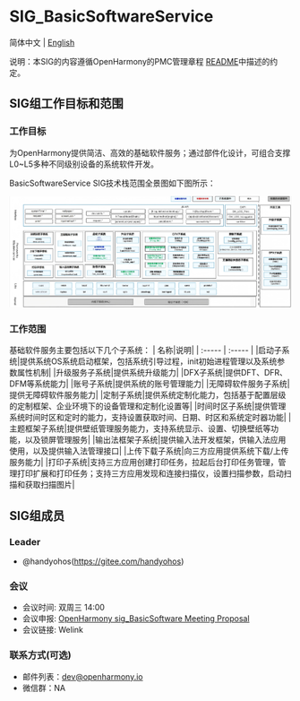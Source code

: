 # SIG_BasicSoftwareService 
简体中文 | [English](./sig_basicsoftwareservice.md)

说明：本SIG的内容遵循OpenHarmony的PMC管理章程 [README](/zh/pmc.md)中描述的约定。

## SIG组工作目标和范围

### 工作目标
为OpenHarmony提供简洁、高效的基础软件服务；通过部件化设计，可组合支撑L0~L5多种不同级别设备的系统软件开发。

BasicSoftwareService SIG技术栈范围全景图如下图所示：

![image-20220722232522588](./images/overview_zh.png)

### 工作范围
基础软件服务主要包括以下几个子系统：
| 名称|说明|
| :----- | :----- |
|启动子系统|提供系统OS系统启动框架，包括系统引导过程，init初始进程管理以及系统参数属性机制|
|升级服务子系统|提供系统升级能力|
|DFX子系统|提供DFT、DFR、DFM等系统能力|
|账号子系统|提供系统的账号管理能力|
|无障碍软件服务子系统|提供无障碍软件服务能力|
|定制子系统|提供系统定制化能力，包括基于配置层级的定制框架、企业环境下的设备管理和定制化设置等|
|时间时区子系统|提供管理系统时间时区和定时的能力，支持设置获取时间、日期、时区和系统定时器功能|
|主题框架子系统|提供壁纸管理服务能力，支持系统显示、设置、切换壁纸等功能，以及锁屏管理服务|
|输出法框架子系统|提供输入法开发框架，供输入法应用使用，以及提供输入法管理接口|
|上传下载子系统|向三方应用提供系统下载/上传服务能力|
|打印子系统|支持三方应用创建打印任务，拉起后台打印任务管理，管理打印扩展和打印任务；支持三方应用发现和连接扫描仪，设置扫描参数，启动扫描和获取扫描图片|


## SIG组成员

### Leader
- @handyohos(https://gitee.com/handyohos)


### 会议
 - 会议时间: 双周三 14:00
 - 会议申报: [OpenHarmony sig_BasicSoftware Meeting Proposal](https://etherpad.openharmony.cn/p/sig_basicsoftware)
 - 会议链接: Welink

### 联系方式(可选)

- 邮件列表：dev@openharmony.io
- 微信群：NA
